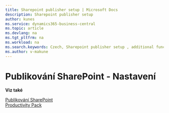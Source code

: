 ```yaml
---
title: Sharepoint publisher setup | Microsoft Docs
description: Sharepoint publisher setup
author: kunes
ms.service: dynamics365-business-central
ms.topic: article
ms.devlang: na
ms.tgt_pltfrm: na
ms.workload: na
ms.search.keywords: Czech, Sharepoint publisher setup , additional functions
ms.author: v-makune
---
```

# Publikování SharePoint - Nastavení

**Viz také**

[Publikování SharePoint](sharepoint-publisher.md)  
[Productivity Pack](productivity-pack.md)
